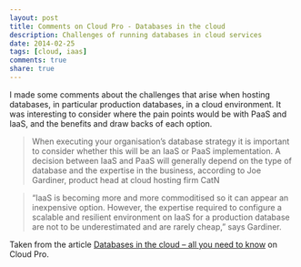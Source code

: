 ```yaml
---
layout: post
title: Comments on Cloud Pro - Databases in the cloud
description: Challenges of running databases in cloud services
date: 2014-02-25
tags: [cloud, iaas]
comments: true
share: true
---
```


I made some comments about the challenges that arise when hosting databases, in particular production databases, in a cloud environment. It was interesting to consider where the pain points would be with PaaS and IaaS, and the benefits and draw backs of each option.
 
> When executing your organisation’s database strategy it is important to consider whether this will be an IaaS or PaaS implementation. A decision between IaaS and PaaS will generally depend on the type of database and the expertise in the business, according to Joe Gardiner, product head at cloud hosting firm CatN
 
> “IaaS is becoming more and more commoditised so it can appear an inexpensive option. However, the expertise required to configure a scalable and resilient environment on IaaS for a production database are not to be underestimated and are rarely cheap,” says Gardiner.

Taken from the article [Databases in the cloud – all you need to know](http://www.cloudpro.co.uk/saas/3401/databases-in-the-cloud-all-you-need-to-know) on Cloud Pro.
